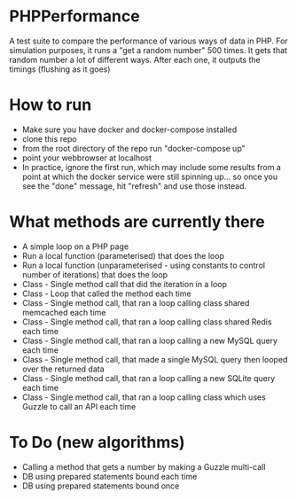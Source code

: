 # PHPPerformance
A test suite to compare the performance of various ways of data in PHP.
For simulation purposes, it runs a "get a random number" 500 times.
It gets that random number a lot of different ways. After each one, it outputs the timings (flushing as it goes)


# How to run

- Make sure you have docker and docker-compose installed
- clone this repo
- from the root directory of the repo run "docker-compose up"
- point your webbrowser at localhost
- In practice, ignore the first run, which may include some results from a point at which the docker service were still spinning up... so once you see the "done" message, hit "refresh" and use those instead.


# What methods are currently there

- A simple loop on a PHP page
- Run a local function (parameterised) that does the loop
- Run a local function (unparameterised - using constants to control number of iterations) that does the loop
- Class - Single method call that did the iteration in a loop
- Class - Loop that called the method each time
- Class - Single method call, that ran a loop calling class shared memcached each time
- Class - Single method call, that ran a loop calling class shared Redis each time
- Class - Single method call, that ran a loop calling a new MySQL query each time
- Class - Single method call, that made a single MySQL query then looped over the returned data
- Class - Single method call, that ran a loop calling a new SQLite query each time
- Class - Single method call, that ran a loop calling class which uses Guzzle to call an API each time


# To Do (new algorithms)

- Calling a method that gets a number by making a Guzzle multi-call
- DB using prepared statements bound each time
- DB using prepared statements bound once
